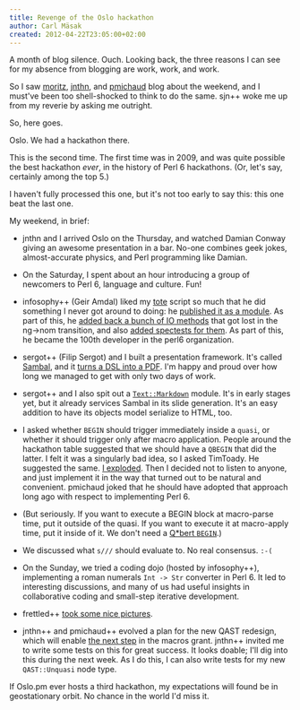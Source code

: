 ```yaml
---
title: Revenge of the Oslo hackathon
author: Carl Mäsak
created: 2012-04-22T23:05:00+02:00
---
```

A month of blog silence. Ouch. Looking back, the three reasons I can see for my
absence from blogging are work, work, and work.

So I saw
[moritz](http://perlgeek.de/blog-en/perl-6/2012-oslo-hackathon-report.html),
[jnthn](https://6guts.wordpress.com/2012/04/21/hackathoning-in-oslo/), and
[pmichaud](http://pmthium.com/2012/04/22/oslo-perl-6-patterns-hackathon-days-1-2/)
blog about the weekend, and I must've been too shell-shocked to think to do the
same. sjn++ woke me up from my reverie by asking me outright.

So, here goes.

Oslo. We had a hackathon there.

This is the second time. The first time was in 2009, and was quite possible the
best hackathon *ever*, in the history of Perl 6 hackathons. (Or, let's say,
certainly among the top 5.)

I haven't fully processed this one, but it's not too early to say this: this
one beat the last one.

My weekend, in brief:

* jnthn and I arrived Oslo on the Thursday, and watched Damian Conway giving
an awesome presentation in a bar. No-one combines geek jokes, almost-accurate
physics, and Perl programming like Damian.

* On the Saturday, I spent about an hour introducing a group of newcomers to
Perl 6, language and culture. Fun!

* infosophy++ (Geir Amdal) liked my
[tote](http://strangelyconsistent.org/blog/helpfully-addictive-tdd-on-crack)
script so much that he did something I never got around to doing: he
[published it as a module](https://github.com/gam/test-junkie/). As part of
this, he [added back a bunch of IO
methods](https://github.com/rakudo/rakudo/commit/edf2e0d5d7e9ea7c3417717f163698113692e165)
that got lost in the ng→nom transition, and also [added spectests for
them](https://github.com/perl6/roast/commit/a45e1b21d8529fe2a3dd3d3940a2941fa5869d43).
As part of this, he became the 100th developer in the perl6 organization.

* sergot++ (Filip Sergot) and I built a presentation framework. It's called
[Sambal](https://github.com/masak/sambal), and it [turns a DSL into a
PDF](https://gist.github.com/2173720). I'm happy and proud over how long we
managed to get with only two days of work.

* sergot++ and I also spit out a
[`Text::Markdown`](https://github.com/masak/markdown) module. It's in early
stages yet, but it already services Sambal in its slide generation. It's an
easy addition to have its objects model serialize to HTML, too.

* I asked whether `BEGIN` should trigger immediately inside a `quasi`, or
whether it should trigger only after macro application. People around the
hackathon table suggested that we should have a `QBEGIN` that did the latter.
I felt it was a singularly bad idea, so I asked TimToady. He suggested the
same. [I exploded](http://irclog.perlgeek.de/perl6/2012-04-21#i_5474527).
Then I decided not to listen to anyone, and just implement it in the way that
turned out to be natural and convenient. pmichaud joked that he should have
adopted that approach long ago with respect to implementing Perl 6.

* (But seriously. If you want to execute a BEGIN block at macro-parse time,
put it outside of the quasi. If you want to execute it at macro-apply time,
put it inside of it. We don't need a [Q\*bert
`BEGIN`](http://en.wikipedia.org/wiki/Q*bert).)

* We discussed what `s///` should evaluate to. No real consensus. `:-(`

* On the Sunday, we tried a coding dojo (hosted by infosophy++),
implementing a roman numerals `Int -> Str` converter in Perl 6. It led to
interesting discussions, and many of us had useful insights in collaborative
coding and small-step iterative development.

* frettled++ [took some nice
pictures](http://howcaniexplainthis.blogspot.se/2012/04/oslopm-patterns-hackathon-pictures.html).

* jnthn++ and pmichaud++ evolved a plan for the new QAST redesign, which will
enable [the next
step](http://strangelyconsistent.org/blog/macros-progress-report-d1-merged)
in the macros grant. jnthn++ invited me to write some tests on this for great
success. It looks doable; I'll dig into this during the next week. As I do
this, I can also write tests for my new `QAST::Unquasi` node type.

If Oslo.pm ever hosts a third hackathon, my expectations will found be in
geostationary orbit. No chance in the world I'd miss it.
